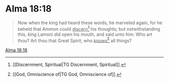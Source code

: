 # Alma 18:18

> Now when the king had heard these words, he marveled again, for he beheld that Ammon could <u>discern</u>[^a] his thoughts; but notwithstanding this, king Lamoni did open his mouth, and said unto him: Who art thou? Art thou that Great Spirit, who <u>knows</u>[^b] all things?

[Alma 18:18](https://www.churchofjesuschrist.org/study/scriptures/bofm/alma/18?lang=eng&id=p18#p18)


[^a]: [[Discernment, Spiritual|TG Discernment, Spiritual]].  
[^b]: [[God, Omniscience of|TG God, Omniscience of]].  
